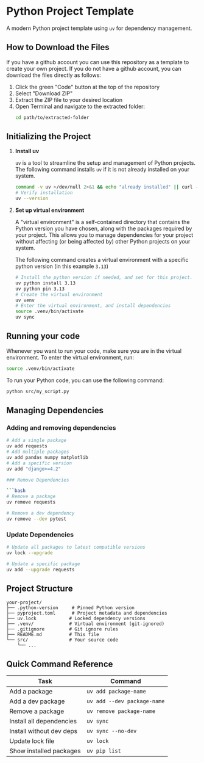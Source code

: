 # Python Project Template

A modern Python project template using `uv` for dependency management.

## How to Download the Files

If you have a github account you can use this repository as a template to
create your own project. If you do not have a github account, you can
download the files directly as follows:

1. Click the green "Code" button at the top of the repository
2. Select "Download ZIP"
3. Extract the ZIP file to your desired location
4. Open Terminal and navigate to the extracted folder:
   ```bash
   cd path/to/extracted-folder
   ```

## Initializing the Project

1. **Install uv**

   `uv` is a tool to streamline the setup and management of Python projects.
   The following command installs `uv` if it is not already installed on your system.

   ```sh
   command -v uv >/dev/null 2>&1 && echo "already installed" || curl -LsSf https://astral.sh/uv/install.sh
   # Verify installation
   uv --version
   ```

2. **Set up virtual environment**

   A "virtual environment" is a self-contained directory that contains the Python
   version you have chosen, along with the packages required by your project.
   This allows you to manage dependencies for your project without affecting (or
   being affected by) other Python projects on your system.

   The following command creates a virtual environment with a specific python version
   (in this example `3.13`)
   ```sh
   # Install the python version if needed, and set for this project.
   uv python install 3.13
   uv python pin 3.13
   # Create the virtual environment
   uv venv
   # Enter the virtual environment, and install dependencies
   source .venv/bin/activate
   uv sync
   ```

## Running your code

Whenever you want to run your code, make sure you are in the virtual environment.  To
enter the virtual environment, run:

```bash
source .venv/bin/activate
```

To run your Python code, you can use the following command:

```bash
python src/my_script.py
```

## Managing Dependencies

### Adding and removing dependencies

```bash
# Add a single package
uv add requests
# Add multiple packages
uv add pandas numpy matplotlib
# Add a specific version
uv add "django>=4.2"

### Remove Dependencies

```bash
# Remove a package
uv remove requests

# Remove a dev dependency
uv remove --dev pytest
```

### Update Dependencies

```bash
# Update all packages to latest compatible versions
uv lock --upgrade

# Update a specific package
uv add --upgrade requests
```


## Project Structure

```
your-project/
├── .python-version     # Pinned Python version
├── pyproject.toml      # Project metadata and dependencies
├── uv.lock            # Locked dependency versions
├── .venv/             # Virtual environment (git-ignored)
├── .gitignore         # Git ignore rules
├── README.md          # This file
└── src/               # Your source code
    └── ...
```

## Quick Command Reference

| Task                     | Command                     |
| ------------------------ | --------------------------- |
| Add a package            | `uv add package-name`       |
| Add a dev package        | `uv add --dev package-name` |
| Remove a package         | `uv remove package-name`    |
| Install all dependencies | `uv sync`                   |
| Install without dev deps | `uv sync --no-dev`          |
| Update lock file         | `uv lock`                   |
| Show installed packages  | `uv pip list`               |
